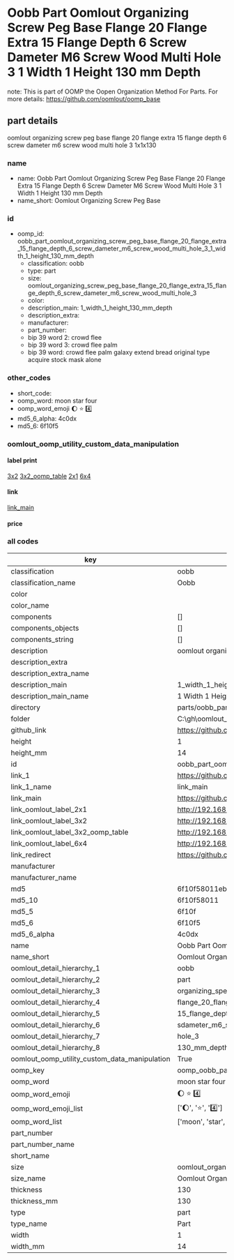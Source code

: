 # Oobb Part Oomlout Organizing Screw Peg Base Flange 20 Flange Extra 15 Flange Depth 6 Screw Dameter M6 Screw Wood Multi Hole 3 1 Width 1 Height 130 mm Depth  

note: This is part of OOMP the Oopen Organization Method For Parts. For more details: https://github.com/oomlout/oomp_base

##  part details
  



oomlout organizing screw peg base flange 20 flange extra 15 flange depth 6 screw dameter m6 screw wood multi hole 3 1x1x130



### name
* name: Oobb Part Oomlout Organizing Screw Peg Base Flange 20 Flange Extra 15 Flange Depth 6 Screw Dameter M6 Screw Wood Multi Hole 3 1 Width 1 Height 130 mm Depth
* name_short: Oomlout Organizing Screw Peg Base
### id
* oomp_id: oobb_part_oomlout_organizing_screw_peg_base_flange_20_flange_extra_15_flange_depth_6_screw_dameter_m6_screw_wood_multi_hole_3_1_width_1_height_130_mm_depth
  * classification: oobb
  * type: part
  * size: oomlout_organizing_screw_peg_base_flange_20_flange_extra_15_flange_depth_6_screw_dameter_m6_screw_wood_multi_hole_3
  * color: 
  * description_main: 1_width_1_height_130_mm_depth
  * description_extra: 
  * manufacturer: 
  * part_number: 
  * bip 39 word 2: crowd flee
  * bip 39 word 3: crowd flee palm
  * bip 39 word: crowd flee palm galaxy extend bread original type acquire stock mask alone

### other_codes
* short_code: 
* oomp_word: moon star four
* oomp_word_emoji :moon: :star: :four:
* md5_6_alpha: 4c0dx
* md5_6: 6f10f5






### oomlout_oomp_utility_custom_data_manipulation
#### label print
[3x2](http://192.168.1.245:1112/?label=oomp%204c0dx)
[3x2_oomp_table](http://192.168.1.108:1112/?label=oomp%204c0dx)
[2x1](http://192.168.1.242:1112/?label=oomp%204c0dx)
[6x4](http://192.168.1.55:1112/?label=oomp%204c0dx)    

#### link

[link_main](https://github.com/oomlout/oomlout_oobb_version_4_generated_parts/tree/main/navigation_oomp/oobb/part/oomlout_organizing_screw_peg_base_flange_20_flange_extra_15_flange_depth_6_screw_dameter_m6_screw_wood_multi_hole_3/1_width_1_height_130_mm_depth/part)                              

#### price







### all codes 
| key | value |  
| --- | --- |  
| classification | oobb |  
| classification_name | Oobb |  
| color |  |  
| color_name |  |  
| components | [] |  
| components_objects | [] |  
| components_string | [] |  
| description | oomlout organizing screw peg base flange 20 flange extra 15 flange depth 6 screw dameter m6 screw wood multi hole 3 1x1x130 |  
| description_extra |  |  
| description_extra_name |  |  
| description_main | 1_width_1_height_130_mm_depth |  
| description_main_name | 1 Width 1 Height 130 mm Depth |  
| directory | parts/oobb_part_oomlout_organizing_screw_peg_base_flange_20_flange_extra_15_flange_depth_6_screw_dameter_m6_screw_wood_multi_hole_3_1_width_1_height_130_mm_depth |  
| folder | C:\gh\oomlout_oobb_version_4_generated_parts\parts\oobb_part_oomlout_organizing_screw_peg_base_flange_20_flange_extra_15_flange_depth_6_screw_dameter_m6_screw_wood_multi_hole_3_1_width_1_height_130_mm_depth |  
| github_link | https://github.com/oomlout/oomlout_oomp_part_src/tree/main/parts/oobb_part_oomlout_organizing_screw_peg_base_flange_20_flange_extra_15_flange_depth_6_screw_dameter_m6_screw_wood_multi_hole_3_1_width_1_height_130_mm_depth |  
| height | 1 |  
| height_mm | 14 |  
| id | oobb_part_oomlout_organizing_screw_peg_base_flange_20_flange_extra_15_flange_depth_6_screw_dameter_m6_screw_wood_multi_hole_3_1_width_1_height_130_mm_depth |  
| link_1 | https://github.com/oomlout/oomlout_oobb_version_4_generated_parts/tree/main/navigation_oomp/oobb/part/oomlout_organizing_screw_peg_base_flange_20_flange_extra_15_flange_depth_6_screw_dameter_m6_screw_wood_multi_hole_3/1_width_1_height_130_mm_depth/part |  
| link_1_name | link_main |  
| link_main | https://github.com/oomlout/oomlout_oobb_version_4_generated_parts/tree/main/navigation_oomp/oobb/part/oomlout_organizing_screw_peg_base_flange_20_flange_extra_15_flange_depth_6_screw_dameter_m6_screw_wood_multi_hole_3/1_width_1_height_130_mm_depth/part |  
| link_oomlout_label_2x1 | http://192.168.1.242:1112/?label=oomp%204c0dx |  
| link_oomlout_label_3x2 | http://192.168.1.245:1112/?label=oomp%204c0dx |  
| link_oomlout_label_3x2_oomp_table | http://192.168.1.108:1112/?label=oomp%204c0dx |  
| link_oomlout_label_6x4 | http://192.168.1.55:1112/?label=oomp%204c0dx |  
| link_redirect | https://github.com/oomlout/oomlout_oobb_version_4_generated_parts/tree/main/parts/oobb_oomlout_organizing_screw_peg_base_flange_20_flange_extra_15_flange_depth_6_screw_dameter_m6_screw_wood_multi_hole_3_01_01_130 |  
| manufacturer |  |  
| manufacturer_name |  |  
| md5 | 6f10f58011ebd3946da875ef3e9631a2 |  
| md5_10 | 6f10f58011 |  
| md5_5 | 6f10f |  
| md5_6 | 6f10f5 |  
| md5_6_alpha | 4c0dx |  
| name | Oobb Part Oomlout Organizing Screw Peg Base Flange 20 Flange Extra 15 Flange Depth 6 Screw Dameter M6 Screw Wood Multi Hole 3 1 Width 1 Height 130 mm Depth |  
| name_short | Oomlout Organizing Screw Peg Base |  
| oomlout_detail_hierarchy_1 | oobb |  
| oomlout_detail_hierarchy_2 | part |  
| oomlout_detail_hierarchy_3 | organizing_speg_base |  
| oomlout_detail_hierarchy_4 | flange_20_flange_extra |  
| oomlout_detail_hierarchy_5 | 15_flange_depth_6 |  
| oomlout_detail_hierarchy_6 | sdameter_m6_swood_multi |  
| oomlout_detail_hierarchy_7 | hole_3 |  
| oomlout_detail_hierarchy_8 | 130_mm_depth |  
| oomlout_oomp_utility_custom_data_manipulation | True |  
| oomp_key | oomp_oobb_part_oomlout_organizing_screw_peg_base_flange_20_flange_extra_15_flange_depth_6_screw_dameter_m6_screw_wood_multi_hole_3_1_width_1_height_130_mm_depth |  
| oomp_word | moon star four |  
| oomp_word_emoji | :moon: :star: :four: |  
| oomp_word_emoji_list | [':moon:', ':star:', ':four:'] |  
| oomp_word_list | ['moon', 'star', 'four'] |  
| part_number |  |  
| part_number_name |  |  
| short_name |  |  
| size | oomlout_organizing_screw_peg_base_flange_20_flange_extra_15_flange_depth_6_screw_dameter_m6_screw_wood_multi_hole_3 |  
| size_name | Oomlout Organizing Screw Peg Base Flange 20 Flange Extra 15 Flange Depth 6 Screw Dameter M6 Screw Wood Multi Hole 3 |  
| thickness | 130 |  
| thickness_mm | 130 |  
| type | part |  
| type_name | Part |  
| width | 1 |  
| width_mm | 14 |  
